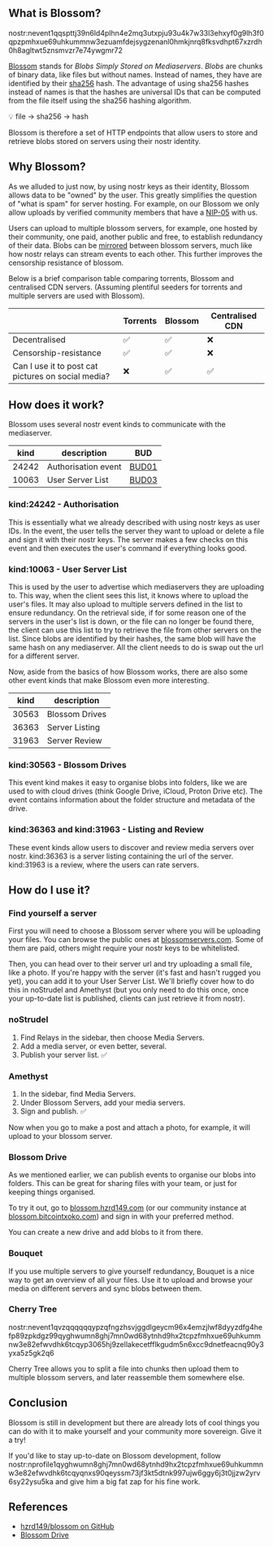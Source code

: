 ## What is Blossom?

nostr:nevent1qqspttj39n6ld4plhn4e2mq3utxpju93u4k7w33l3ehxyf0g9lh3f0qpzpmhxue69uhkummnw3ezuamfdejsygzenanl0hmkjnrq8fksvdhpt67xzrdh0h8agltwt5znsmvzr7e74ywgmr72

[Blossom](https://github.com/hzrd149/blossom) stands for _Blobs Simply Stored on Mediaservers_. _Blobs_ are chunks of binary data, like files but without names. Instead of names, they have are identified by their [sha256](https://en.wikipedia.org/wiki/SHA-2) hash. The advantage of using sha256 hashes instead of names is that the hashes are universal IDs that can be computed from the file itself using the sha256 hashing algorithm.

💡 file -> sha256 -> hash

Blossom is therefore a set of HTTP endpoints that allow users to store and retrieve blobs stored on servers using their nostr identity.

## Why Blossom?

As we alluded to just now, by using nostr keys as their identity, Blossom allows data to be "owned" by the user. This greatly simplifies the question of "what is spam" for server hosting. For example, on our Blossom we only allow uploads by verified community members that have a [NIP-05](https://nips.nostr.com/5) with us.

Users can upload to multiple blossom servers, for example, one hosted by their community, one paid, another public and free, to establish redundancy of their data. Blobs can be [mirrored](https://github.com/hzrd149/blossom/blob/master/buds/04.md) between blossom servers, much like how nostr relays can stream events to each other. This further improves the censorship resistance of blossom.

Below is a brief comparison table comparing torrents, Blossom and centralised CDN servers. (Assuming plentiful seeders for torrents and multiple servers are used with Blossom).

|                                                    | Torrents | Blossom | Centralised CDN |
| -------------------------------------------------- | -------- | ------- | --------------- |
| Decentralised                                      | ✅       | ✅      | ❌              |
| Censorship-resistance                              | ✅       | ✅      | ❌              |
| Can I use it to post cat pictures on social media? | ❌       | ✅      | ✅              |

## How does it work?

Blossom uses several nostr event kinds to communicate with the mediaserver.

| kind  | description         | BUD                                                                |
| ----- | ------------------- | ------------------------------------------------------------------ |
| 24242 | Authorisation event | [BUD01](https://github.com/hzrd149/blossom/blob/master/buds/01.md) |
| 10063 | User Server List    | [BUD03](https://github.com/hzrd149/blossom/blob/master/buds/03.md) |

### kind:24242 - Authorisation

This is essentially what we already described with using nostr keys as user IDs. In the event, the user tells the server they want to upload or delete a file and sign it with their nostr keys. The server makes a few checks on this event and then executes the user's command if everything looks good.

### kind:10063 - User Server List

This is used by the user to advertise which mediaservers they are uploading to. This way, when the client sees this list, it knows where to upload the user's files. It may also upload to multiple servers defined in the list to ensure redundancy. On the retrieval side, if for some reason one of the servers in the user's list is down, or the file can no longer be found there, the client can use this list to try to retrieve the file from other servers on the list. Since blobs are identified by their hashes, the same blob will have the same hash on any mediaserver. All the client needs to do is swap out the url for a different server.

Now, aside from the basics of how Blossom works, there are also some other event kinds that make Blossom even more interesting.

| kind  | description    |
| ----- | -------------- |
| 30563 | Blossom Drives |
| 36363 | Server Listing |
| 31963 | Server Review  |

### kind:30563 - Blossom Drives

This event kind makes it easy to organise blobs into folders, like we are used to with cloud drives (think Google Drive, iCloud, Proton Drive etc). The event contains information about the folder structure and metadata of the drive.

### kind:36363 and kind:31963 - Listing and Review

These event kinds allow users to discover and review media servers over nostr. kind:36363 is a server listing containing the url of the server. kind:31963 is a review, where the users can rate servers.

## How do I use it?

### Find yourself a server

First you will need to choose a Blossom server where you will be uploading your files. You can browse the public ones at [blossomservers.com](https://blossomservers.com/). Some of them are paid, others might require your nostr keys to be whitelisted.

Then, you can head over to their server url and try uploading a small file, like a photo. If you're happy with the server (it's fast and hasn't rugged you yet), you can add it to your User Server List. We'll briefly cover how to do this in noStrudel and Amethyst (but you only need to do this once, once your up-to-date list is published, clients can just retrieve it from nostr).

### noStrudel

1. Find Relays in the sidebar, then choose Media Servers.
2. Add a media server, or even better, several.
3. Publish your server list. ✅

### Amethyst

1. In the sidebar, find Media Servers.
2. Under Blossom Servers, add your media servers.
3. Sign and publish. ✅

Now when you go to make a post and attach a photo, for example, it will upload to your blossom server.

### Blossom Drive

As we mentioned earlier, we can publish events to organise our blobs into folders. This can be great for sharing files with your team, or just for keeping things organised.

To try it out, go to [blossom.hzrd149.com](https://blossom.hzrd149.com/) (or our community instance at [blossom.bitcointxoko.com](https://blossom.bitcointxoko.com)) and sign in with your preferred method.

You can create a new drive and add blobs to it from there.

### Bouquet

If you use multiple servers to give yourself redundancy, Bouquet is a nice way to get an overview of all your files. Use it to upload and browse your media on different servers and sync blobs between them.

### Cherry Tree

nostr:nevent1qvzqqqqqqypzqfngzhsvjggdlgeycm96x4emzjlwf8dyyzdfg4hefp89zpkdgz99qyghwumn8ghj7mn0wd68ytnhd9hx2tcpzfmhxue69uhkummnw3e82efwvdhk6tcqyp3065hj9zellakecetfflkgudm5n6xcc9dnetfeacnq90y3yxa5z5gk2q6

Cherry Tree allows you to split a file into chunks then upload them to multiple blossom servers, and later reassemble them somewhere else.

## Conclusion

Blossom is still in development but there are already lots of cool things you can do with it to make yourself and your community more sovereign. Give it a try!

If you'd like to stay up-to-date on Blossom development, follow nostr:nprofile1qyghwumn8ghj7mn0wd68ytnhd9hx2tcpzfmhxue69uhkummnw3e82efwvdhk6tcqyqnxs90qeyssm73jf3kt5dtnk997ujw6ggy6j3t0jjzw2yrv6sy22ysu5ka and give him a big fat zap for his fine work.

## References

- [hzrd149/blossom on GitHub](https://github.com/hzrd149/blossom)
- [Blossom Drive](https://github.com/hzrd149/blossom-drive/blob/master/docs/drive.md)
